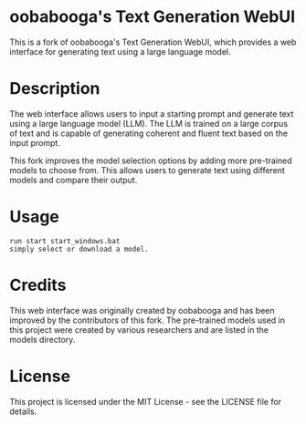 # oobabooga's Text Generation WebUI

This is a fork of oobabooga's Text Generation WebUI, which provides a web interface for generating text using a large language model.

# Description

The web interface allows users to input a starting prompt and generate text using a large language model (LLM). The LLM is trained on a large corpus of text and is capable of generating coherent and fluent text based on the input prompt.

This fork improves the model selection options by adding more pre-trained models to choose from. This allows users to generate text using different models and compare their output.

# Usage

```
run start start_windows.bat
simply select or download a model.
```

# Credits

This web interface was originally created by oobabooga and has been improved by the contributors of this fork. The pre-trained models used in this project were created by various researchers and are listed in the models directory.

# License

This project is licensed under the MIT License - see the LICENSE file for details.
